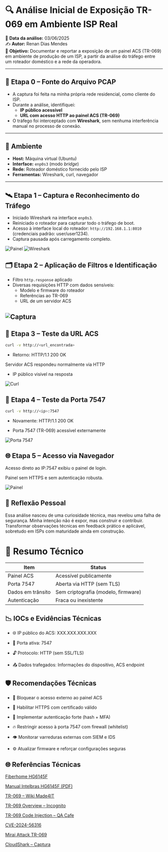 # 🔍 Análise Inicial de Exposição TR-069 em Ambiente ISP Real

📅 **Data da análise:** 03/06/2025  
✍️ **Autor:** Renan Dias Mendes  
🎯 **Objetivo:** Documentar e reportar a exposição de um painel ACS (TR-069) em ambiente de produção de um ISP, a partir da análise do tráfego entre um roteador doméstico e a rede da operadora.

---

## 🧩 Etapa 0 – Fonte do Arquivo PCAP

- A captura foi feita na minha própria rede residencial, como cliente do ISP.
- Durante a análise, identifiquei:
  - **IP público acessível**
  - **URL com acesso HTTP ao painel ACS (TR-069)**
- O tráfego foi interceptado com **Wireshark**, sem nenhuma interferência manual no processo de conexão.

---

## 🔧 Ambiente

- **Host:** Máquina virtual (Ubuntu)
- **Interface:** `enp0s3` (modo *bridge*)
- **Rede:** Roteador doméstico fornecido pelo ISP
- **Ferramentas:** Wireshark, curl, navegador

---

## 🛰️ Etapa 1 – Captura e Reconhecimento do Tráfego

- Iniciado Wireshark na interface `enp0s3`.
- Reiniciado o roteador para capturar todo o tráfego de boot.
- Acesso à interface local do roteador: `http://192.168.1.1:8010` (credenciais padrão: user/user1234).
- Captura pausada após carregamento completo.

![Painel](prints/1.png)
![Wireshark](prints/2.png)

## 🗂️ Etapa 2 – Aplicação de Filtros e Identificação

- Filtro `http.response` aplicado
- Diversas requisições HTTP com dados sensíveis:
  - Modelo e firmware do roteador
  - Referências ao TR-069
  - URL de um servidor ACS

![Captura](prints/3.png)
---

## 🔐 Etapa 3 – Teste da URL ACS

```bash
curl -v http://<url_encontrada>
```
- Retorno: HTTP/1.1 200 OK

Servidor ACS respondeu normalmente via HTTP

- IP público visível na resposta

![Curl](prints/4.png)

## 🧰 Etapa 4 – Teste da Porta 7547

```bash
curl -v http://<ip>:7547
```
- Novamente: HTTP/1.1 200 OK

- Porta 7547 (TR-069) acessível externamente

![Porta 7547](prints/5.png)

## 🌐 Etapa 5 – Acesso via Navegador

Acesso direto ao IP:7547 exibiu o painel de login.

Painel sem HTTPS e sem autenticação robusta.

![Painel](prints/6.png)

## 🧠 Reflexão Pessoal

Essa análise nasceu de uma curiosidade técnica, mas revelou uma falha de segurança.
Minha intenção não é expor, mas construir e contribuir. Transformar observações técnicas em feedback prático e aplicável, sobretudo em ISPs com maturidade ainda em construção.

# 🧾 Resumo Técnico

| Item                | Status                                 |
|---------------------|----------------------------------------|
| Painel ACS          | Acessível publicamente                 |
| Porta 7547          | Aberta via HTTP (sem TLS)              |
| Dados em trânsito   | Sem criptografia (modelo, firmware)    |
| Autenticação        | Fraca ou inexistente                   |

## 📉 IOCs e Evidências Técnicas

- 🌐 IP público do ACS: XXX.XXX.XXX.XXX

- 🔌 Porta ativa: 7547

- 🔓 Protocolo: HTTP (sem SSL/TLS)

- 📤 Dados trafegados: Informações do dispositivo, ACS endpoint

## 🛡️ Recomendações Técnicas

- 🚫 Bloquear o acesso externo ao painel ACS

- 🔐 Habilitar HTTPS com certificado válido

- 🔑 Implementar autenticação forte (hash + MFA)

- 🔥 Restringir acesso à porta 7547 com firewall (whitelist)

- 👁️ Monitorar varreduras externas com SIEM e IDS

- ⚙️ Atualizar firmware e reforçar configurações seguras

## 🌐 Referências Técnicas

[Fiberhome HG6145F](https://fiberhomebrasil.com.br/produtos/hg6145f/)

[Manual Intelbras HG6145F (PDF)](https://backend.intelbras.com/sites/default/files/2024-01/Manual%20do%20Usu%C3%A1rio%20HG6145F.pdf)

[TR-069 – Wiki Made4IT](https://wiki.made4it.com.br/pt-br/made4graph/user_manual/TR-069/Onboarding/home)

[TR-069 Overview – Incognito](https://www.incognito.com/pt/tutorials/tr-069)

[TR-069 Code Injection – QA Cafe](https://www.qacafe.com/resources/2017-01-12-tr-069-code-injection-attack/)

[CVE-2024-56316](https://nvd.nist.gov/vuln/detail/CVE-2024-56316)

[Mirai Attack TR-069](https://www.qacafe.com/resources/home-router-attack-tr-069-vulnerability/)

[CloudShark – Captura](https://www.cloudshark.org/captures/5e15ace66abc?filter=dns%20or%20icmp)

